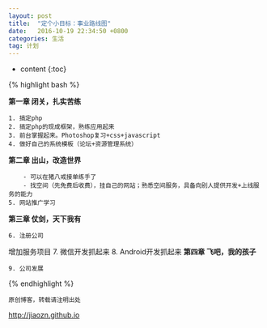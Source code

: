 ```yaml
---
layout: post
title:  "定个小目标：事业路线图"
date:   2016-10-19 22:34:50 +0800 
categories: 生活
tag: 计划
---
```


* content
{:toc}








{% highlight bash %}

**第一章 闭关，扎实苦练**

	1. 搞定php
	2. 搞定php的现成框架，熟练应用起来
	3. 前台掌握起来。Photoshop复习+css+javascript
	4. 做好自己的系统模板（论坛+资源管理系统）
**第二章 出山，改造世界**

		- 可以在猪八戒接单练手了
		- 找空间（先免费后收费），挂自己的网站；熟悉空间服务，具备向别人提供开发+上线服务的能力
	5. 网站推广学习
**第三章 仗剑，天下我有**

	6. 注册公司
增加服务项目
	7. 微信开发抓起来
	8. Android开发抓起来
**第四章 飞吧，我的孩子**

	9. 公司发展
{% endhighlight %}


`原创博客，转载请注明出处`

http://jiaozn.github.io